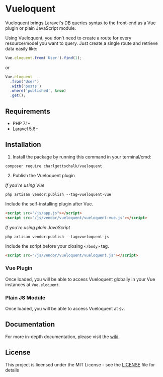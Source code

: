 # Vueloquent

Vueloquent brings Laravel's DB queries syntax to the front-end as a Vue plugin or plain JavaScript module.

Using Vueloquent, you don't need to create a route for every resource/model you want to query.
Just create a single route and retrieve data easily like:

```javascript
Vue.eloquent.from('User').find(1);
```

or

```javascript
Vue.eloquent
  .from('User')
  .with('posts')
  .where('published', true)
  .get();
```

## Requirements

- PHP 7.1+
- Laravel 5.6+

## Installation

1. Install the package by running this command in your terminal/cmd:

```
composer require charlgottschalk/vueloquent
```

2. Publish the Vueloquent plugin

*If you're using Vue*

```
php artisan vendor:publish --tag=vueloquent-vue
```

Include the self-installing plugin after Vue.
```html
<script src="/js/app.js"></script>
<script src="/js/vendor/vueloquent/vueloquent-vue.js"></script>
```

*If you're using plain JavaScript*

```
php artisan vendor:publish --tag=vueloquent-js
```

Include the script before your closing `</body>` tag.
```html
<script src="/js/vendor/vueloquent/vueloquent.js"></script>
```

### Vue Plugin

Once loaded, you will be able to access Vueloquent globally in your Vue instances at `Vue.eloquent`.

### Plain JS Module

Once loaded, you will be able to access Vueloquent at `$v`.

## Documentation

For more in-depth documentation, please visit the [wiki](LICENSE).

## License

This project is licensed under the MIT License - see the [LICENSE](LICENSE) file for details
